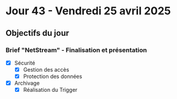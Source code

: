 # Jour 43 - Vendredi 25 avril 2025

## Objectifs du jour

### Brief "NetStream" - Finalisation et présentation

-  [x] Sécurité
  - [x] Gestion des accès
  - [x] Protection des données

- [x] Archivage
  - [x] Réalisation du Trigger 

